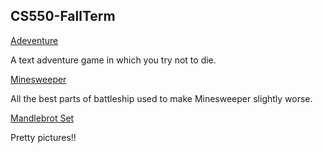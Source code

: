 ## CS550-FallTerm

[Adeventure](adventure.py)

A text adventure game in which you try not to die.

[Minesweeper](minesweeper.py)

All the best parts of battleship used to make Minesweeper slightly worse.

[Mandlebrot Set](man.py)

Pretty pictures!!
